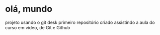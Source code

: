 # olá, mundo
 projeto usando o git desk
primeiro repositório criado assistindo a aula do curso em video, de Git e Github
